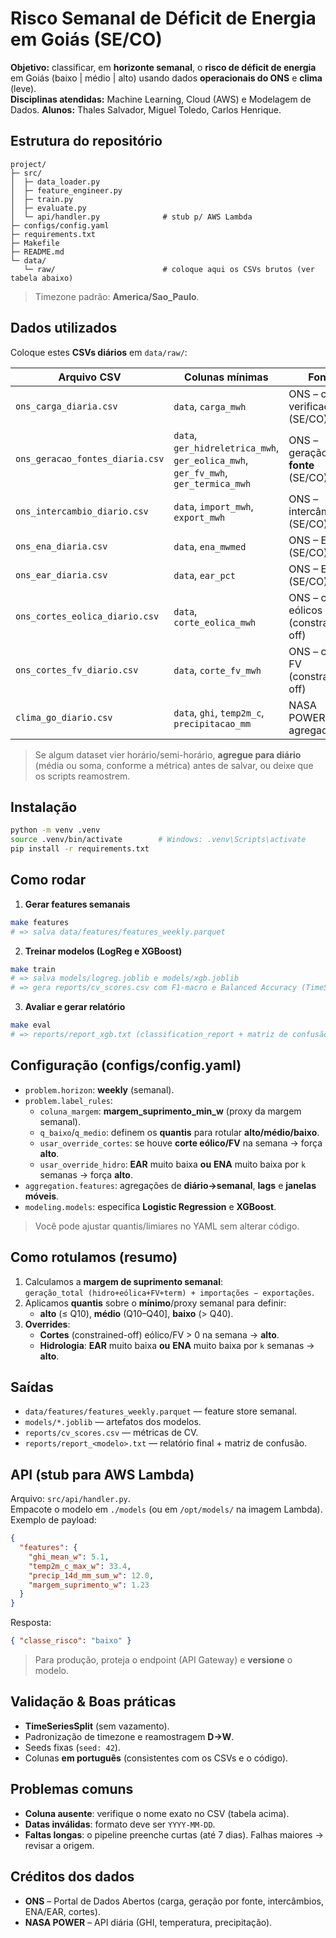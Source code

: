 # Risco Semanal de Déficit de Energia em Goiás (SE/CO)

**Objetivo:** classificar, em **horizonte semanal**, o **risco de déficit de energia** em Goiás (baixo | médio | alto) usando dados **operacionais do ONS** e **clima** (leve).  
**Disciplinas atendidas:** Machine Learning, Cloud (AWS) e Modelagem de Dados.
**Alunos:** Thales Salvador, Miguel Toledo, Carlos Henrique.

## Estrutura do repositório

```
project/
├─ src/
│  ├─ data_loader.py
│  ├─ feature_engineer.py
│  ├─ train.py
│  ├─ evaluate.py
│  └─ api/handler.py              # stub p/ AWS Lambda
├─ configs/config.yaml
├─ requirements.txt
├─ Makefile
├─ README.md
└─ data/
   └─ raw/                        # coloque aqui os CSVs brutos (ver tabela abaixo)
```

> Timezone padrão: **America/Sao_Paulo**.

## Dados utilizados

Coloque estes **CSVs diários** em `data/raw/`:

| Arquivo CSV | Colunas mínimas | Fonte |
|---|---|---|
| `ons_carga_diaria.csv` | `data`, `carga_mwh` | ONS – carga verificada (SE/CO) |
| `ons_geracao_fontes_diaria.csv` | `data`, `ger_hidreletrica_mwh`, `ger_eolica_mwh`, `ger_fv_mwh`, `ger_termica_mwh` | ONS – geração por **fonte** (SE/CO) |
| `ons_intercambio_diario.csv` | `data`, `import_mwh`, `export_mwh` | ONS – intercâmbios (SE/CO) |
| `ons_ena_diaria.csv` | `data`, `ena_mwmed` | ONS – ENA (SE/CO) |
| `ons_ear_diaria.csv` | `data`, `ear_pct` | ONS – EAR (SE/CO) |
| `ons_cortes_eolica_diario.csv` | `data`, `corte_eolica_mwh` | ONS – cortes eólicos (constrained-off) |
| `ons_cortes_fv_diario.csv` | `data`, `corte_fv_mwh` | ONS – cortes FV (constrained-off) |
| `clima_go_diario.csv` | `data`, `ghi`, `temp2m_c`, `precipitacao_mm` | NASA POWER (GO agregado) |

> Se algum dataset vier horário/semi-horário, **agregue para diário** (média ou soma, conforme a métrica) antes de salvar, ou deixe que os scripts reamostrem.

## Instalação

```bash
python -m venv .venv
source .venv/bin/activate        # Windows: .venv\Scripts\activate
pip install -r requirements.txt
```

## Como rodar

1) **Gerar features semanais**
```bash
make features
# => salva data/features/features_weekly.parquet
```

2) **Treinar modelos (LogReg e XGBoost)**
```bash
make train
# => salva models/logreg.joblib e models/xgb.joblib
# => gera reports/cv_scores.csv com F1-macro e Balanced Accuracy (TimeSeriesSplit)
```

3) **Avaliar e gerar relatório**
```bash
make eval
# => reports/report_xgb.txt (classification_report + matriz de confusão)
```

## Configuração (configs/config.yaml)

- `problem.horizon`: **weekly** (semanal).  
- `problem.label_rules`:
  - `coluna_margem`: **margem_suprimento_min_w** (proxy da margem semanal).
  - `q_baixo`/`q_medio`: definem os **quantis** para rotular **alto/médio/baixo**.
  - `usar_override_cortes`: se houve **corte eólico/FV** na semana → força **alto**.
  - `usar_override_hidro`: **EAR** muito baixa **ou** **ENA** muito baixa por `k` semanas → força **alto**.
- `aggregation.features`: agregações de **diário→semanal**, **lags** e **janelas móveis**.
- `modeling.models`: especifica **Logistic Regression** e **XGBoost**.

> Você pode ajustar quantis/limiares no YAML sem alterar código.

## Como rotulamos (resumo)

1. Calculamos a **margem de suprimento semanal**:  
   `geração_total (hidro+eólica+FV+term) + importações − exportações`.  
2. Aplicamos **quantis** sobre o **mínimo**/proxy semanal para definir:  
   - **alto** (≤ Q10), **médio** (Q10–Q40], **baixo** (> Q40).  
3. **Overrides**:  
   - **Cortes** (constrained-off) eólico/FV > 0 na semana → **alto**.  
   - **Hidrologia**: **EAR** muito baixa **ou** **ENA** muito baixa por `k` semanas → **alto**.

## Saídas

- `data/features/features_weekly.parquet` — feature store semanal.  
- `models/*.joblib` — artefatos dos modelos.  
- `reports/cv_scores.csv` — métricas de CV.  
- `reports/report_<modelo>.txt` — relatório final + matriz de confusão.

## API (stub para AWS Lambda)

Arquivo: `src/api/handler.py`.  
Empacote o modelo em `./models` (ou em `/opt/models/` na imagem Lambda).  
Exemplo de payload:

```json
{
  "features": {
    "ghi_mean_w": 5.1,
    "temp2m_c_max_w": 33.4,
    "precip_14d_mm_sum_w": 12.0,
    "margem_suprimento_w": 1.23
  }
}
```

Resposta:
```json
{ "classe_risco": "baixo" }
```

> Para produção, proteja o endpoint (API Gateway) e **versione** o modelo.

## Validação & Boas práticas

- **TimeSeriesSplit** (sem vazamento).  
- Padronização de timezone e reamostragem **D→W**.  
- Seeds fixas (`seed: 42`).  
- Colunas **em português** (consistentes com os CSVs e o código).

## Problemas comuns

- **Coluna ausente**: verifique o nome exato no CSV (tabela acima).  
- **Datas inválidas**: formato deve ser `YYYY-MM-DD`.  
- **Faltas longas**: o pipeline preenche curtas (até 7 dias). Falhas maiores → revisar a origem.

## Créditos dos dados

- **ONS** – Portal de Dados Abertos (carga, geração por fonte, intercâmbios, ENA/EAR, cortes).  
- **NASA POWER** – API diária (GHI, temperatura, precipitação).
